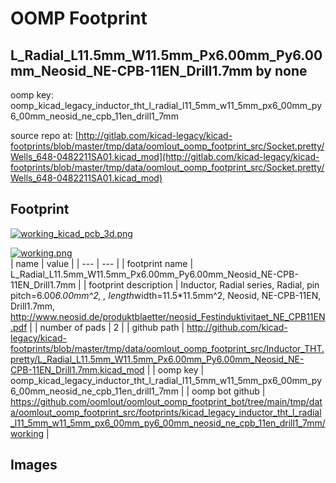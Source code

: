 # OOMP Footprint  
## L_Radial_L11.5mm_W11.5mm_Px6.00mm_Py6.00mm_Neosid_NE-CPB-11EN_Drill1.7mm  by none  
  
oomp key: oomp_kicad_legacy_inductor_tht_l_radial_l11_5mm_w11_5mm_px6_00mm_py6_00mm_neosid_ne_cpb_11en_drill1_7mm  
  
source repo at: [http://gitlab.com/kicad-legacy/kicad-footprints/blob/master/tmp/data/oomlout_oomp_footprint_src/Socket.pretty/Wells_648-0482211SA01.kicad_mod](http://gitlab.com/kicad-legacy/kicad-footprints/blob/master/tmp/data/oomlout_oomp_footprint_src/Socket.pretty/Wells_648-0482211SA01.kicad_mod)  
## Footprint  
  
[![working_kicad_pcb_3d.png](working_kicad_pcb_3d_600.png)](working_kicad_pcb_3d.png)  
  
[![working.png](working_600.png)](working.png)  
| name | value | 
| --- | --- | 
| footprint name | L_Radial_L11.5mm_W11.5mm_Px6.00mm_Py6.00mm_Neosid_NE-CPB-11EN_Drill1.7mm | 
| footprint description | Inductor, Radial series, Radial, pin pitch=6.00*6.00mm^2, , length*width=11.5*11.5mm^2, Neosid, NE-CPB-11EN, Drill1.7mm, http://www.neosid.de/produktblaetter/neosid_Festinduktivitaet_NE_CPB11EN.pdf | 
| number of pads | 2 | 
| github path | http://github.com/kicad-legacy/kicad-footprints/blob/master/tmp/data/oomlout_oomp_footprint_src/Inductor_THT.pretty/L_Radial_L11.5mm_W11.5mm_Px6.00mm_Py6.00mm_Neosid_NE-CPB-11EN_Drill1.7mm.kicad_mod | 
| oomp key | oomp_kicad_legacy_inductor_tht_l_radial_l11_5mm_w11_5mm_px6_00mm_py6_00mm_neosid_ne_cpb_11en_drill1_7mm | 
| oomp bot github | https://github.com/oomlout/oomlout_oomp_footprint_bot/tree/main/tmp/data/oomlout_oomp_footprint_src/footprints/kicad_legacy_inductor_tht_l_radial_l11_5mm_w11_5mm_px6_00mm_py6_00mm_neosid_ne_cpb_11en_drill1_7mm/working | 
## Images  
